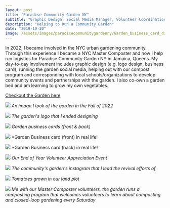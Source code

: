 ```yaml
---
layout: post
title: "Paradise Community Garden NY"
subtitle: "Graphic Design, Social Media Manager, Volunteer Coordination and Outreach"
description: "Helping to Run a Community Garden"
date: "2019-10-20"
image: /assets/images/paradisecommunitygardenny/Garden_business_card_display_img.png
---
```


In 2022, I became involved in the NYC urban gardening community. Through this experience I became a NYC Master Composter and now I help run logistics for Paradise Community Garden NY in Jamaica, Queens. My day-to-day involvement includes graphic design (e.g. logo design, business card), running the garden social media, helping out with our compost program and corresponding with local schools/organizations to develop community events and partnerships with the garden. I also co-own a garden bed and am learning to grow my own vegetables.

[Checkout the Garden here](https://www.instagram.com/paradisecommunitygarden/)

![](/assets/images/paradisecommunitygardenny/paradise_garden.jpg)
*An image I took of the garden in the Fall of 2022*

![](/assets/images/paradisecommunitygardenny/garden_logo.png)
*The garden's logo that I ended designing*

![](/assets/images/paradisecommunitygardenny/Garden_business_card_display_img.png)
*Garden business cards (front & back)*

![](/assets/images/paradisecommunitygardenny/card_irl_front.jpg)
*Garden Business card (front) in real life!

![](/assets/images/paradisecommunitygardenny/card_irl_back.jpg)
*Garden Business card (back) in real life!

![](/assets/images/paradisecommunitygardenny/end_of_year_celebration.jpg)
*Our End of Year Volunteer Appreciation Event*

![](/assets/images/paradisecommunitygardenny/garden.gif)
*The community's garden's instagram that I lead the revival efforts of*

![](/assets/images/paradisecommunitygardenny/tomates_from_plot.jpg)
*Tomatoes grown in our land plot*

![](/assets/images/paradisecommunitygardenny/gracie_with_volunteers.jpg)
*Me with our Master Composter volunteers, the garden runs a composting program that welcomes volunteers to learn about composting and closed-loop gardening every Saturday*







